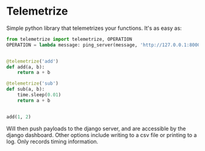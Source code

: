 # Telemetrize

Simple python library that telemetrizes your functions. It's as easy as:

```py
from telemetrize import telemetrize, OPERATION
OPERATION = lambda message: ping_server(message, 'http://127.0.0.1:8000/endpoint/')


@telemetrize('add')
def add(a, b):
    return a + b

@telemetrize('sub')
def sub(a, b):
    time.sleep(0.01)
    return a + b


add(1, 2)
```

Will then push payloads to the django server, and are accessible by the django
dashboard. Other options include writing to a csv file or printing to a log.
Only records timing information.